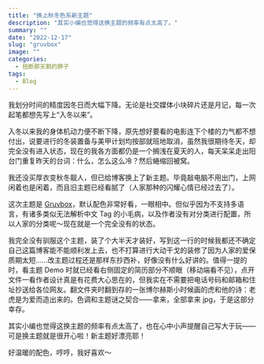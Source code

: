 ```yaml
---
title: "换上秋冬色系新主题"
description: "其实小编也觉得这换主题的频率有点太高了。"
summary: ""
date: "2022-12-17"
slug: "gruvbox"
image: ""
categories:
  - 扭断那天鹅的脖子
tags:
  - Blog
---
```


我划分时间的精度因冬日而大幅下降。无论是社交媒体小块碎片还是月记，每一次起笔都想先写上“入冬以来”。

入冬以来我的身体机动力便不断下降，原先想好要看的电影连下个楼的力气都不想付出，说要进行的冬装置备与美甲计划均按部就班地取消，虽然我很期待冬天，却完全没有进入状态，现在的我各方面都仍是一个搁浅在夏天的人，每天呆呆走出阳台门重复昨天的台词：什么，怎么这么冷？然后蜷缩回被窝。

我还没买厚衣变秋冬靓人，但已给博客换上了新主题。毕竟敲电脑不用出门，上网闲着也是闲着，而且旧主题已经看腻了（人家那种的闪耀心情已经过去了）。

这次主题是 [Gruvbox](https://github.com/schnerring/hugo-theme-gruvbox)，默认配色非常好看，一眼相中。但似乎因为不支持多语言，有诸多类似无法解析中文 Tag 的小毛病，以及作者没有对分类进行配置，所以人家的分类呢～现在就是一个完全没有的状态。

我完全没有驯服这个主题，装了个大半天才装好，写到这一行的时候我都还不确定自己这篇博客能不能顺利发上去，也不打算进行大动干戈的装修了因为人家的爱保质期太短……改主题过程还是那样东抄西补，好像没有什么好讲的。值得一提的时，看主题 Demo 时就已经看右侧固定的简历部分不顺眼（移动端看不见），点开文件一看作者设计真是有花费大心思在的，但我实在不需要把电话号码和邮箱和住址抄送给各位网友。翻文件夹时翻到存的一张博尔赫斯小时候画的虎和他的诗：老虎是为爱而造出来的。色调和主题谜之契合——拿来，全部拿来 jpg，于是这部分幸存。

其实小编也觉得这换主题的频率有点太高了，也在心中小声提醒自己写大于玩——可是换主题就是很开心啦！新主题好漂亮耶！

好温暖的配色，哼哼，我好喜欢～
